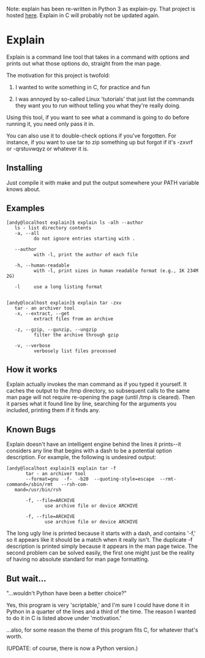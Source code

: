 Note: explain has been re-written in Python 3 as explain-py.  That project is hosted [here](https://github.com/andysalerno/explain-py).  Explain in C will probably not be updated again.

Explain
=======

Explain is a command line tool that takes in a command with options and prints out what those options do, straight from the man page.

The motivation for this project is twofold:

1. I wanted to write something in C, for practice and fun

2. I was annoyed by so-called Linux 'tutorials' that just list the commands they want you to run without telling you what they're really doing.

Using this tool, if you want to see what a command is going to do before running it, you need only pass it in.

You can also use it to double-check options if you've forgotten.  For instance, if you want to use tar to zip something up but forgot if it's -zxvrf or -qrstuvwqyz or whatever it is.

Installing
----------
Just compile it with make and put the output somewhere your PATH variable knows about.

Examples
--------
    [andy@localhost explain]$ explain ls -alh --author
       ls - list directory contents
       -a, --all
              do not ignore entries starting with .

       --author
              with -l, print the author of each file

       -h, --human-readable
              with -l, print sizes in human readable format (e.g., 1K 234M 2G)

       -l     use a long listing format


    [andy@localhost explain]$ explain tar -zxv
       tar - an archiver tool
       -x, --extract, --get
              extract files from an archive

       -z, --gzip, --gunzip, --ungzip
              filter the archive through gzip

       -v, --verbose
              verbosely list files processed

How it works
------------
Explain actually invokes the man command as if you typed it yourself.  It caches the output to the /tmp directory, so subsequent calls to the same man page will not require re-opening the page (until /tmp is cleared).  Then it parses what it found line by line, searching for the arguments you included, printing them if it finds any.

Known Bugs
----------
Explain doesn't have an intelligent engine behind the lines it prints--it considers any line that begins with a dash to be a potential option description.  For example, the following is undesired output:

    [andy@localhost explain]$ explain tar -f
           tar - an archiver tool
           --format=gnu  -f-  -b20  --quoting-style=escape  --rmt-command=/sbin/rmt   --rsh-com‐
       mand=/usr/bin/rsh

           -f, --file=ARCHIVE
                  use archive file or device ARCHIVE

           -f, --file=ARCHIVE
                  use archive file or device ARCHIVE

The long ugly line is printed because it starts with a dash, and contains '-f,' so it appears like it should be a match when it really isn't.  The duplicate -f description is printed simply because it appears in the man page twice. The second problem can be solved easily, the first one might just be the reality of having no absolute standard for man page formatting.

But wait...
-----------
"...wouldn't Python have been a better choice?"

Yes, this program is very 'scriptable,' and I'm sure I could have done it in Python in a quarter of the lines and a third of the time.  The reason I wanted to do it in C is listed above under 'motivation.'

...also, for some reason the theme of this program fits C, for whatever that's worth.

(UPDATE: of course, there is now a Python version.)
